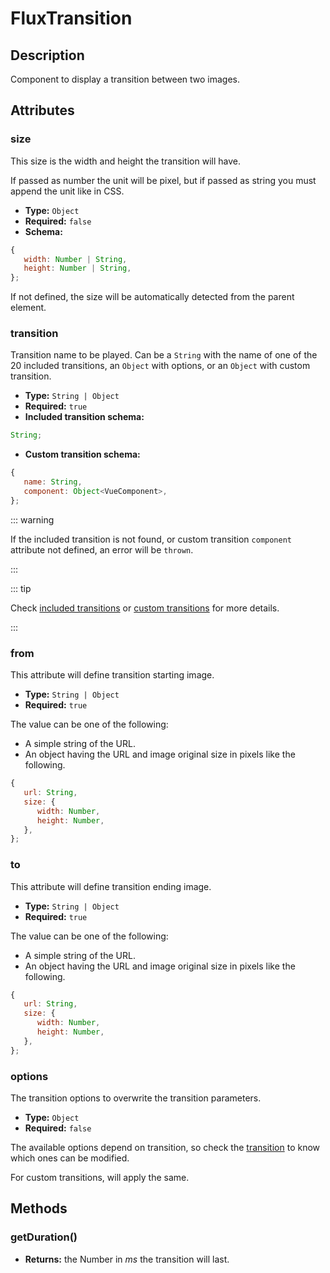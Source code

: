 ---
---

# FluxTransition

## Description

Component to display a transition between two images.

## Attributes

### size

This size is the width and height the transition will have.

If passed as number the unit will be pixel, but if passed as string you must append the unit like in CSS.

- **Type:** `Object`
- **Required:** `false`
- **Schema:**
``` js
{
   width: Number | String,
   height: Number | String,
};
```

If not defined, the size will be automatically detected from the parent element.

### transition

Transition name to be played. Can be a `String` with the name of one of the 20 included transitions, an `Object` with options, or an `Object` with custom transition.

- **Type:** `String | Object`
- **Required:** `true`
- **Included transition schema:**
``` js
String;
```

- **Custom transition schema:**
``` js
{
   name: String,
   component: Object<VueComponent>,
};
```

::: warning

If the included transition is not found, or custom transition `component` attribute not defined, an error will be `thrown`.

:::

::: tip

Check [included transitions](../transitions/) or [custom transitions](../custom-transitions) for more details.

:::

### from

This attribute will define transition starting image.

- **Type:** `String | Object`
- **Required:** `true`

The value can be one of the following:
* A simple string of the URL.
* An object having the URL and image original size in pixels like the following.

``` js
{
   url: String,
   size: {
      width: Number,
      height: Number,
   },
};
```

### to

This attribute will define transition ending image.

- **Type:** `String | Object`
- **Required:** `true`

The value can be one of the following:
* A simple string of the URL.
* An object having the URL and image original size in pixels like the following.

``` js
{
   url: String,
   size: {
      width: Number,
      height: Number,
   },
};
```

### options

The transition options to overwrite the transition parameters.

- **Type:** `Object`
- **Required:** `false`

The available options depend on transition, so check the [transition](../transitions/) to know which ones can be modified.

For custom transitions, will apply the same.

## Methods

### getDuration()

* **Returns:** the Number in *ms* the transition will last.
